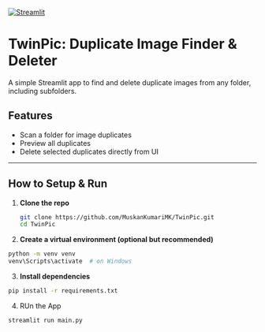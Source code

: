 [![Streamlit](https://img.shields.io/badge/Built%20with-Streamlit-blue?logo=streamlit)](https://streamlit.io)

# TwinPic: Duplicate Image Finder & Deleter

A simple Streamlit app to find and delete duplicate images from any folder, including subfolders.

## Features

- Scan a folder for image duplicates
- Preview all duplicates
- Delete selected duplicates directly from UI

---

## How to Setup & Run

1. **Clone the repo**
   ```bash
   git clone https://github.com/MuskanKumariMK/TwinPic.git
   cd TwinPic
   ```
2. **Create a virtual environment (optional but recommended)**

```bash
python -m venv venv
venv\Scripts\activate  # on Windows

```

3. **Install dependencies**

```bash
pip install -r requirements.txt
```

4. RUn the App

```bash
streamlit run main.py

```
